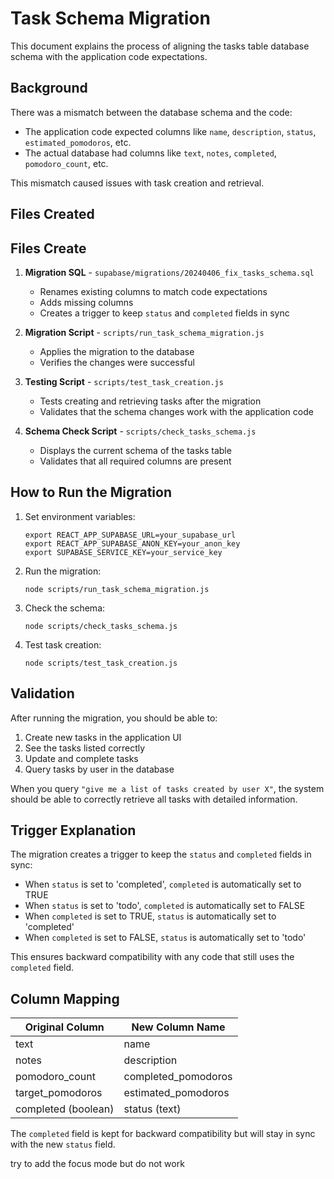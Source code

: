 # Task Schema Migration

This document explains the process of aligning the tasks table database schema with the application code expectations.

## Background

There was a mismatch between the database schema and the code:

- The application code expected columns like `name`, `description`, `status`, `estimated_pomodoros`, etc.
- The actual database had columns like `text`, `notes`, `completed`, `pomodoro_count`, etc.

This mismatch caused issues with task creation and retrieval.

## Files Created
## Files Create

1. **Migration SQL** - `supabase/migrations/20240406_fix_tasks_schema.sql`
   - Renames existing columns to match code expectations
   - Adds missing columns
   - Creates a trigger to keep `status` and `completed` fields in sync

2. **Migration Script** - `scripts/run_task_schema_migration.js`
   - Applies the migration to the database
   - Verifies the changes were successful

3. **Testing Script** - `scripts/test_task_creation.js`
   - Tests creating and retrieving tasks after the migration
   - Validates that the schema changes work with the application code

4. **Schema Check Script** - `scripts/check_tasks_schema.js`
   - Displays the current schema of the tasks table
   - Validates that all required columns are present

## How to Run the Migration

1. Set environment variables:
   ```
   export REACT_APP_SUPABASE_URL=your_supabase_url
   export REACT_APP_SUPABASE_ANON_KEY=your_anon_key
   export SUPABASE_SERVICE_KEY=your_service_key
   ```

2. Run the migration:
   ```
   node scripts/run_task_schema_migration.js
   ```

3. Check the schema:
   ```
   node scripts/check_tasks_schema.js
   ```

4. Test task creation:
   ```
   node scripts/test_task_creation.js
   ```

## Validation

After running the migration, you should be able to:

1. Create new tasks in the application UI
2. See the tasks listed correctly
3. Update and complete tasks
4. Query tasks by user in the database

When you query `"give me a list of tasks created by user X"`, the system should be able to correctly retrieve all tasks with detailed information.

## Trigger Explanation

The migration creates a trigger to keep the `status` and `completed` fields in sync:

- When `status` is set to 'completed', `completed` is automatically set to TRUE
- When `status` is set to 'todo', `completed` is automatically set to FALSE
- When `completed` is set to TRUE, `status` is automatically set to 'completed'
- When `completed` is set to FALSE, `status` is automatically set to 'todo'

This ensures backward compatibility with any code that still uses the `completed` field.

## Column Mapping

| Original Column     | New Column Name      |
|---------------------|----------------------|
| text                | name                 |
| notes               | description          |
| pomodoro_count      | completed_pomodoros  |
| target_pomodoros    | estimated_pomodoros  |
| completed (boolean) | status (text)        |

The `completed` field is kept for backward compatibility but will stay in sync with the new `status` field. 

try to add the focus mode but do not work